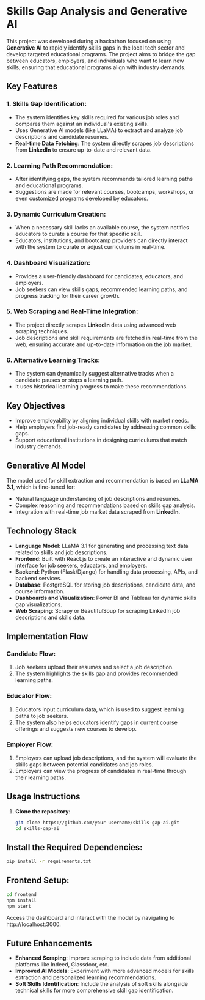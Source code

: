 # Skills Gap Analysis and Generative AI

This project was developed during a hackathon focused on using **Generative AI** to rapidly identify skills gaps in the local tech sector and develop targeted educational programs. The project aims to bridge the gap between educators, employers, and individuals who want to learn new skills, ensuring that educational programs align with industry demands.

## Key Features

### 1. Skills Gap Identification:
- The system identifies key skills required for various job roles and compares them against an individual's existing skills.
- Uses Generative AI models (like LLaMA) to extract and analyze job descriptions and candidate resumes.
- **Real-time Data Fetching**: The system directly scrapes job descriptions from **LinkedIn** to ensure up-to-date and relevant data.

### 2. Learning Path Recommendation:
- After identifying gaps, the system recommends tailored learning paths and educational programs.
- Suggestions are made for relevant courses, bootcamps, workshops, or even customized programs developed by educators.

### 3. Dynamic Curriculum Creation:
- When a necessary skill lacks an available course, the system notifies educators to curate a course for that specific skill.
- Educators, institutions, and bootcamp providers can directly interact with the system to curate or adjust curriculums in real-time.

### 4. Dashboard Visualization:
- Provides a user-friendly dashboard for candidates, educators, and employers.
- Job seekers can view skills gaps, recommended learning paths, and progress tracking for their career growth.

### 5. Web Scraping and Real-Time Integration:
- The project directly scrapes **LinkedIn** data using advanced web scraping techniques.
- Job descriptions and skill requirements are fetched in real-time from the web, ensuring accurate and up-to-date information on the job market.

### 6. Alternative Learning Tracks:
- The system can dynamically suggest alternative tracks when a candidate pauses or stops a learning path.
- It uses historical learning progress to make these recommendations.

## Key Objectives
- Improve employability by aligning individual skills with market needs.
- Help employers find job-ready candidates by addressing common skills gaps.
- Support educational institutions in designing curriculums that match industry demands.

## Generative AI Model
The model used for skill extraction and recommendation is based on **LLaMA 3.1**, which is fine-tuned for:
- Natural language understanding of job descriptions and resumes.
- Complex reasoning and recommendations based on skills gap analysis.
- Integration with real-time job market data scraped from **LinkedIn**.

## Technology Stack
- **Language Model**: LLaMA 3.1 for generating and processing text data related to skills and job descriptions.
- **Frontend**: Built with React.js to create an interactive and dynamic user interface for job seekers, educators, and employers.
- **Backend**: Python (Flask/Django) for handling data processing, APIs, and backend services.
- **Database**: PostgreSQL for storing job descriptions, candidate data, and course information.
- **Dashboards and Visualization**: Power BI and Tableau for dynamic skills gap visualizations.
- **Web Scraping**: Scrapy or BeautifulSoup for scraping LinkedIn job descriptions and skills data.

## Implementation Flow

### Candidate Flow:
1. Job seekers upload their resumes and select a job description.
2. The system highlights the skills gap and provides recommended learning paths.

### Educator Flow:
1. Educators input curriculum data, which is used to suggest learning paths to job seekers.
2. The system also helps educators identify gaps in current course offerings and suggests new courses to develop.

### Employer Flow:
1. Employers can upload job descriptions, and the system will evaluate the skills gaps between potential candidates and job roles.
2. Employers can view the progress of candidates in real-time through their learning paths.

## Usage Instructions

1. **Clone the repository**:
   ```bash
   git clone https://github.com/your-username/skills-gap-ai.git
   cd skills-gap-ai
## Install the Required Dependencies:

```bash
pip install -r requirements.txt
```

## Frontend Setup:
```bash
cd frontend
npm install
npm start
```
Access the dashboard and interact with the model by navigating to http://localhost:3000.

## Future Enhancements

- **Enhanced Scraping**: Improve scraping to include data from additional platforms like Indeed, Glassdoor, etc.
- **Improved AI Models**: Experiment with more advanced models for skills extraction and personalized learning recommendations.
- **Soft Skills Identification**: Include the analysis of soft skills alongside technical skills for more comprehensive skill gap identification.



